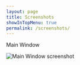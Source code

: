 ```yaml
---
layout: page
title: Screenshots
showInTopMenu: true
permalink: /screenshots/
---
```

Main Window

![Main Window screenshot](../main-window.png)
